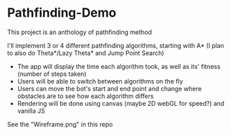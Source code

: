 # Pathfinding-Demo
This project is an anthology of pathfinding method


I'll implement 3 or 4 different pathfinding algorithms, starting with A* 
  (I plan to also do Theta*/Lazy Theta* and Jump Point Search)
  
* The app will display the time each algorithm took, as well as its' fitness (number of steps taken)
* Users will be able to switch between algorithms on the fly
* Users can move the bot's start and end point and change where obstacles are to see how each algorithm differs
* Rendering will be done using canvas (maybe 2D webGL for speed?) and vanilla JS




See the "Wireframe.png" in this repo




